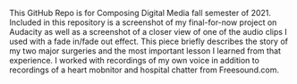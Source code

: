 This GitHub Repo is for Composing Digital Media fall semester of 2021. Included in this repository is a screenshot of my final-for-now project on Audacity as well as a screenshot of a closer view of one of the audio clips I used with a fade in/fade out effect. This piece briefly describes the story of my two major surgeries and the most important lesson I learned from that experience. I worked with recordings of my own voice in addition to recordings of a heart mobnitor and hospital chatter from Freesound.com.

